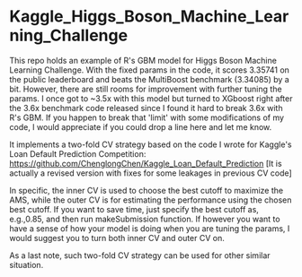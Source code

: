 Kaggle_Higgs_Boson_Machine_Learning_Challenge
=============================================

This repo holds an example of R's GBM model for Higgs Boson Machine Learning Challenge. With the fixed params in the code, it scores 3.35741 on the public leaderboard and beats the MultiBoost benchmark (3.34085) by a bit. However, there are still rooms for improvement with further tuning the params. I once got to ~3.5x with this model but turned to XGboost right after the 3.6x benchmark code released since I found it hard to break 3.6x with R's GBM. If you happen to break that 'limit' with some modifications of my code, I would appreciate if you could drop a line here and let me know.

It implements a two-fold CV strategy based on the code I wrote for Kaggle's Loan Default Prediction Competition:
https://github.com/ChenglongChen/Kaggle_Loan_Default_Prediction
[It is actually a revised version with fixes for some leakages in previous CV code]

In specific, the inner CV is used to choose the best cutoff to maximize the AMS, while the outer CV is for estimating the performance using the chosen best cutoff. If you want to save time, just specify the best cutoff as, e.g.,0.85, and then run makeSubmission function. If however you want to have a sense of how your model is doing when you are tuning the params, I would suggest you to turn both inner CV and outer CV on.

As a last note, such two-fold CV strategy can be used for other similar situation.
